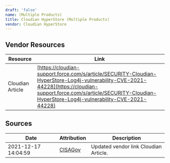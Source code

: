 ```yaml
---
draft: 'false'
name: (Multiple Products)
title: Cloudian HyperStore (Multiple Products)
vendor: Cloudian HyperStore
---
```


## Vendor Resources
| Resource | Link |
| --- | --- |
| Cloudian Article | [https://cloudian-support.force.com/s/article/SECURITY-Cloudian-HyperStore-Log4j-vulnerability-CVE-2021-44228](https://cloudian-support.force.com/s/article/SECURITY-Cloudian-HyperStore-Log4j-vulnerability-CVE-2021-44228) |



## Sources
| Date | Attribution | Description |
| --- | --- | --- |
| 2021-12-17 14:04:59 | [CISAGov](https://raw.githubusercontent.com/cisagov/log4j-affected-db/develop/README.md) | Updated vendor link Cloudian Article.  |
